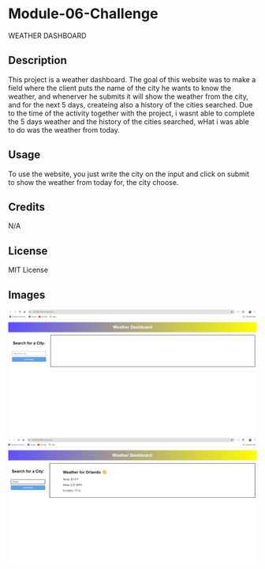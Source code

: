 # Module-06-Challenge

WEATHER DASHBOARD

## Description

This project is a weather dashboard. The goal of this website was to make a field where the client puts the name of the city he wants to know the weather, and whenerver he submits it will show the weather from the city, and for the next 5 days, createing also a history of the cities searched. Due to the time of the activity together with the project, i wasnt able to complete the 5 days weather and the history of the cities searched, wHat i was able to do was the weather from today. 

## Usage

To use the website, you just write the city on the input and click on submit to show the weather from today for, the city choose.

## Credits

N/A


## License

 MIT License

 ## Images
 ![alt text](image.png)
 ![alt text](image-1.png)